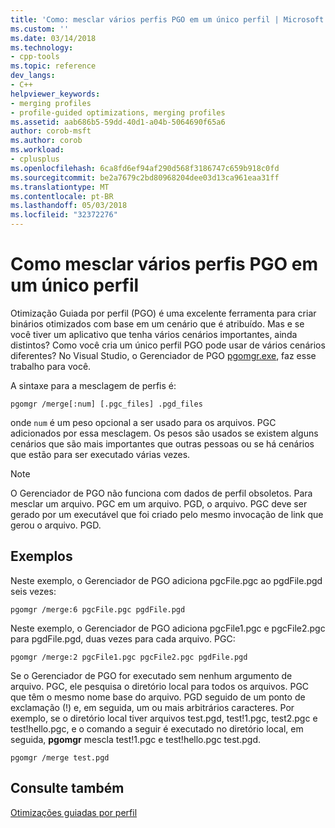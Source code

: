 ```yaml
---
title: 'Como: mesclar vários perfis PGO em um único perfil | Microsoft Docs'
ms.custom: ''
ms.date: 03/14/2018
ms.technology:
- cpp-tools
ms.topic: reference
dev_langs:
- C++
helpviewer_keywords:
- merging profiles
- profile-guided optimizations, merging profiles
ms.assetid: aab686b5-59dd-40d1-a04b-5064690f65a6
author: corob-msft
ms.author: corob
ms.workload:
- cplusplus
ms.openlocfilehash: 6ca8fd6ef94af290d568f3186747c659b918c0fd
ms.sourcegitcommit: be2a7679c2bd80968204dee03d13ca961eaa31ff
ms.translationtype: MT
ms.contentlocale: pt-BR
ms.lasthandoff: 05/03/2018
ms.locfileid: "32372276"
---
```

# <a name="how-to-merge-multiple-pgo-profiles-into-a-single-profile"></a>Como mesclar vários perfis PGO em um único perfil

Otimização Guiada por perfil (PGO) é uma excelente ferramenta para criar binários otimizados com base em um cenário que é atribuído. Mas e se você tiver um aplicativo que tenha vários cenários importantes, ainda distintos? Como você cria um único perfil PGO pode usar de vários cenários diferentes? No Visual Studio, o Gerenciador de PGO [pgomgr.exe](pgomgr.md), faz esse trabalho para você.

A sintaxe para a mesclagem de perfis é:

`pgomgr /merge[:num] [.pgc_files] .pgd_files`

onde `num` é um peso opcional a ser usado para os arquivos. PGC adicionados por essa mesclagem. Os pesos são usados se existem alguns cenários que são mais importantes que outras pessoas ou se há cenários que estão para ser executado várias vezes.

> [!NOTE]
> O Gerenciador de PGO não funciona com dados de perfil obsoletos. Para mesclar um arquivo. PGC em um arquivo. PGD, o arquivo. PGC deve ser gerado por um executável que foi criado pelo mesmo invocação de link que gerou o arquivo. PGD.

## <a name="examples"></a>Exemplos

Neste exemplo, o Gerenciador de PGO adiciona pgcFile.pgc ao pgdFile.pgd seis vezes:

`pgomgr /merge:6 pgcFile.pgc pgdFile.pgd`

Neste exemplo, o Gerenciador de PGO adiciona pgcFile1.pgc e pgcFile2.pgc para pgdFile.pgd, duas vezes para cada arquivo. PGC:

`pgomgr /merge:2 pgcFile1.pgc pgcFile2.pgc pgdFile.pgd`

Se o Gerenciador de PGO for executado sem nenhum argumento de arquivo. PGC, ele pesquisa o diretório local para todos os arquivos. PGC que têm o mesmo nome base do arquivo. PGD seguido de um ponto de exclamação (!) e, em seguida, um ou mais arbitrários caracteres. Por exemplo, se o diretório local tiver arquivos test.pgd, test!1.pgc, test2.pgc e test!hello.pgc, e o comando a seguir é executado no diretório local, em seguida, **pgomgr** mescla test!1.pgc e test!hello.pgc test.pgd.

`pgomgr /merge test.pgd`

## <a name="see-also"></a>Consulte também

[Otimizações guiadas por perfil](../../build/reference/profile-guided-optimizations.md)
